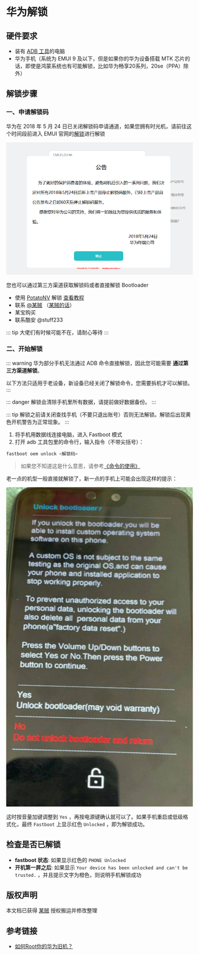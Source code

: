 # 华为解锁

## 硬件要求

* 装有 [ADB 工具](../../tools/platform-tools.md#adb-工具)的电脑
* 华为手机（系统为 EMUI 9 及以下，但是如果你的华为设备搭载 MTK 芯片的话，即使是鸿蒙系统也有可能解锁，比如华为畅享20系列，20se（PPA）除外）

## 解锁步骤

### 一、申请解锁码

华为在 2018 年 5 月 24 日已关闭解锁码申请通道，如果您拥有时光机，请前往这个时间段前进入 EMUI 官网的[解锁](https://emui.huawei.com/cn/unlock_index)进行解锁

![关闭解锁的公告](./images/huawei_close_notice.png)

您也可以通过第三方渠道获取解锁码或者直接解锁 Bootloader

* 使用 [PotatoNV](https://github.com/mashed-potatoes/PotatoNV) 解锁 <Badge type="tip" text="免费" /> [查看教程](https://zhuanlan.zhihu.com/p/397173427)
* 联系 [@某贼](http://www.coolapk.com/u/3463951) <Badge type="tip" text="免费" />（[某贼的话](https://www.coolapk.com/feed/25219974?shareKey=ZDc3M2ExYmZlNjQ2NjA3MTc2ZGY~)）
* 某宝购买 <Badge type="warning" text="付费" />
* 联系酷安 @stuff233 <Badge type="warning" text="付费" />

::: tip
大佬们有时候可能不在，请耐心等待
:::

### 二、开始解锁

::: warning
华为部分手机无法通过 ADB 命令直接解锁，因此您可能需要 __通过第三方渠道解锁__。

以下方法只适用于老设备，新设备已经关闭了解锁命令，您需要拆机才可以解锁。
:::

::: danger
解锁会清除手机里所有数据，请提前做好数据备份。
:::

::: tip
解锁之前请关闭查找手机（不要只退出账号）否则无法解锁。解锁后出现黄色开机警告为正常现象。
:::

1. 将手机用数据线连接电脑，进入 Fastboot 模式
2. 打开 adb 工具包里的命令行，输入指令（不带尖括号）：

``` bash
fastboot oem unlock <解锁码>
```

> 如果您不知道这是什么意思，请参考[《命令的使用》](../../faq/documents.md)

老一点的机型一般直接就解锁了，新一点的手机上可能会出现这样的提示：

![解锁提示](./images/unlock_ask.jpg)

这时按音量加键调整到 `Yes` ，再按电源键确认就可以了。如果手机重启或低级格式化，最终 `Fastboot` 上显示红色 `Unlocked` ，即为解锁成功。

## 检查是否已解锁

* __fastboot 状态__: 如果显示红色的 `PHONE Unlocked`
* __开机第一屏之后__: 如果显示 `Your device has been unlocked and can't be trusted.` ，并且提示文字为橙色，则说明手机解锁成功

## 版权声明

本文档已获得 [某贼](https://www.coolapk.com/u/3463951) 授权搬运并修改整理

## 参考链接

* [如何Root你的华为旧机？](https://www.coolapk.com/feed/26320412?shareKey=YzZmMjdiZjEwNThjNjEwZDQ5MGI~&shareUid=3463951&shareFrom=com.coolapk.market_11.3)
